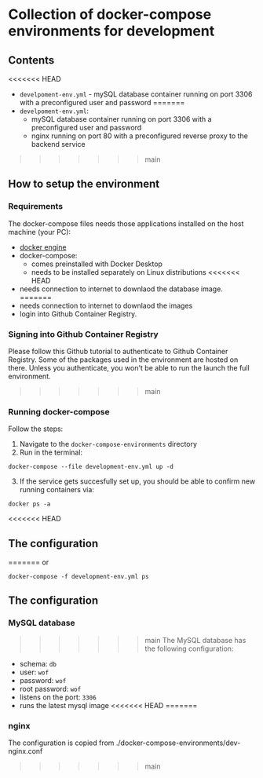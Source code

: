 # Collection of docker-compose environments for development
## Contents
<<<<<<< HEAD
* `develpoment-env.yml` - mySQL database container running on port 3306 with a preconfigured user and password
=======
* `develpoment-env.yml`:
  * mySQL database container running on port 3306 with a preconfigured user and password
  * nginx running on port 80 with a preconfigured reverse proxy to the backend service
>>>>>>> main
## How to setup the environment
### Requirements
The docker-compose files needs those applications installed on the host machine (your PC):
* [docker engine](https://www.docker.com/get-started)
* docker-compose:
  * comes preinstalled with Docker Desktop
  * needs to be installed separately on Linux distributions
<<<<<<< HEAD
* needs connection to internet to downlaod the database image.
=======
* needs connection to internet to downlaod the images
* login into Github Container Registry.

### Signing into Github Container Registry
Please follow this Github tutorial to authenticate to Github Container Registry. Some of the packages used in the environment are hosted on there. Unless you authenticate, you won't be able to run the launch the full environment.
>>>>>>> main

### Running docker-compose
Follow the steps:
1. Navigate to the `docker-compose-environments` directory
2. Run in the terminal:
```
docker-compose --file development-env.yml up -d
```
3. If the service gets succesfully set up, you should be able to confirm new running containers via:
```
docker ps -a
```
<<<<<<< HEAD

## The configuration
=======
or
```
docker-compose -f development-env.yml ps
```

## The configuration
### MySQL database
>>>>>>> main
The MySQL database has the following configuration:
* schema: `db`
* user: `wof`
* password: `wof`
* root password: `wof`
* listens on the port: `3306`
* runs the latest mysql image
<<<<<<< HEAD
=======

### nginx
The configuration is copied from ./docker-compose-environments/dev-nginx.conf
>>>>>>> main
